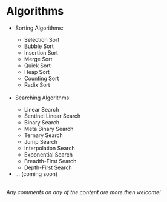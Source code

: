 <h1>Algorithms</h1>
<ul>
    <li>Sorting Algorithms:</li>
    <ul>
        <li>Selection Sort</li>
        <li>Bubble Sort</li>
        <li>Insertion Sort</li>
        <li>Merge Sort</li>
        <li>Quick Sort</li>
        <li>Heap Sort</li>
        <li>Counting Sort</li>
        <li>Radix Sort</li>
    </ul>
    <br>
    <li>Searching Algorithms:</li>
    <ul>
        <li>Linear Search</li>
        <li>Sentinel Linear Search</li>
        <li>Binary Search</li>
        <li>Meta Binary Search</li>
        <li>Ternary Search</li>
        <li>Jump Search</li>
        <li>Interpolation Search</li>
        <li>Exponential Search</li>
        <li>Breadth-First Search</li>
        <li>Depth-First Search</li>
    </ul>
    <li>... (coming soon)</li>
</ul>
<br>
<i>Any comments on any of the content are more then welcome!</i>
